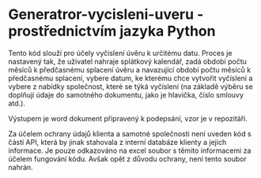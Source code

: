 # Generatror-vycisleni-uveru - prostřednictvím jazyka Python

Tento kód slouží pro účely vyčíslení úvěru k určitému datu. Proces je nastavený tak, že uživatel nahraje splátkový kalendář, zadá období počtu měsíců k předčasnému splacení úvěru a navazující období počtu měsíců k předčasnému splacení, vybere datum, ke kterému chce vytvořit vyčíslení a vybere z nabídky společnost, které se týká vyčíslení (na základě výběru se doplňují údaje do samotného dokumentu, jako je hlavička, číslo smlouvy atd.).

Výstupem je word dokument připravený k podepsání, vzor je v repozitáři.

Za účelem ochrany údajů klienta a samotné společnosti není uveden kód s částí API, která by jinak stahovala z interní databáze klienty a jejich informace. Je pouze odkazováno na excel soubor s těmito informacemi za účelem fungování kódu. Avšak opět z důvodu ochrany, není tento soubor nahrán.
